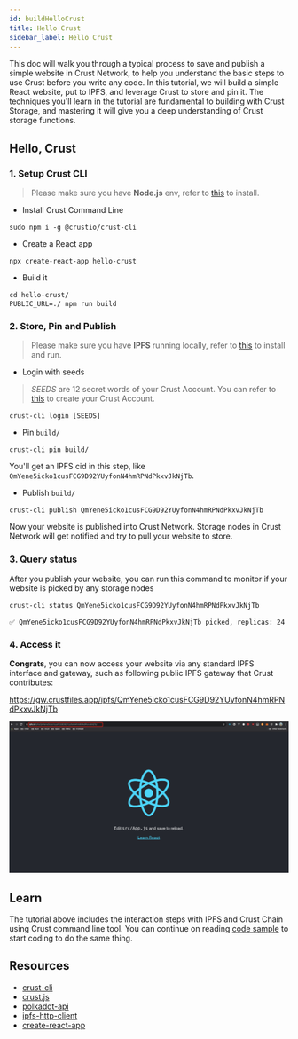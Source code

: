```yaml
---
id: buildHelloCrust
title: Hello Crust
sidebar_label: Hello Crust
---
```


This doc will walk you through a typical process to save and publish a simple website in Crust Network, to help you understand the basic steps to use Crust before you write any code. In this tutorial, we will build a simple React website, put to IPFS, and leverage Crust to store and pin it. The techniques you'll learn in the tutorial are fundamental to building with Crust Storage, and mastering it will give you a deep understanding of Crust storage functions.

## Hello, Crust

### 1. Setup Crust CLI

> Please make sure you have **Node.js** env, refer to [this](https://nodejs.org/en/download/package-manager/) to install.

- Install Crust Command Line

```shell
sudo npm i -g @crustio/crust-cli
```

- Create a React app

```shell
npx create-react-app hello-crust
```

- Build it

```shell
cd hello-crust/
PUBLIC_URL=./ npm run build
```

### 2. Store, Pin and Publish

> Please make sure you have **IPFS** running locally, refer to [this](https://ipfs.io/#install) to install and run.

- Login with seeds

> *SEEDS* are 12 secret words of your Crust Account. You can refer to [this](crust-account.md) to create your Crust Account.

```shell
crust-cli login [SEEDS]
```

- Pin `build/`

```shell
crust-cli pin build/
```

You'll get an IPFS cid in this step, like `QmYene5icko1cusFCG9D92YUyfonN4hmRPNdPkxvJkNjTb`.

- Publish `build/`

```shell
crust-cli publish QmYene5icko1cusFCG9D92YUyfonN4hmRPNdPkxvJkNjTb
```

Now your website is published into Crust Network. Storage nodes in Crust Network will get notified and try to pull your website to store.

### 3. Query status

After you publish your website, you can run this command to monitor if your website is picked by any storage nodes

```shell
crust-cli status QmYene5icko1cusFCG9D92YUyfonN4hmRPNdPkxvJkNjTb
```

```shell
✅ QmYene5icko1cusFCG9D92YUyfonN4hmRPNdPkxvJkNjTb picked, replicas: 24
```

### 4. Access it

**Congrats**, you can now access your website via any standard IPFS interface and gateway, such as following public IPFS gateway that Crust contributes:

https://gw.crustfiles.app/ipfs/QmYene5icko1cusFCG9D92YUyfonN4hmRPNdPkxvJkNjTb

![hello-crust](assets/build/hello-crust.png)

## Learn

The tutorial above includes the interaction steps with IPFS and Crust Chain using Crust command line tool. You can continue on reading [code sample](build-developer-guidance.md) to start coding to do the same thing.

## Resources

- [crust-cli](https://github.com/crustio/crust-cli)
- [crust.js](https://github.com/crustio/crust.js)
- [polkadot-api](https://github.com/polkadot-js/api)
- [ipfs-http-client](https://github.com/ipfs/js-ipfs/tree/master/packages/ipfs-http-client#readme)
- [create-react-app](https://github.com/facebook/create-react-app)
